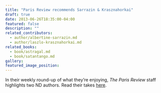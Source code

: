 ```yaml
---
title: "Paris Review recommends Sarrazin & Krasznahorkai"
draft: true
date: 2013-06-26T18:35:00-04:00
featured: false
description: ""
related_contributors:
  - author/albertine-sarrazin.md
  - author/laszlo-krasznahorkai.md
related_books:
  - book/astragal.md
  - book/satantango.md
gallery:
featured_image_position: 
---
```


In their weekly round-up of what they’re enjoying, _The Paris Review_ staff highlights two ND authors. Read their takes [here](http://www.theparisreview.org/blog/2013/04/26/what-were-loving-lawyers-and-criminals/). 

